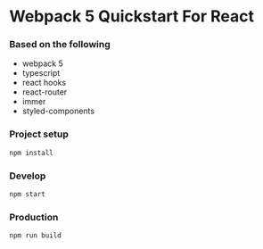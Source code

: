 # Webpack 5 Quickstart For React

### Based on the following

* webpack 5
* typescript
* react hooks
* react-router
* immer
* styled-components

### Project setup

```bash
npm install
```

### Develop

```bash
npm start
```

### Production

```bash
npm run build
```
